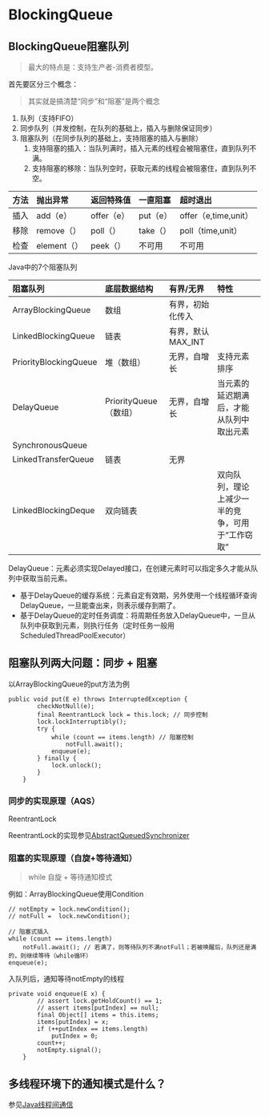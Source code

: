 # BlockingQueue

## BlockingQueue阻塞队列

> 最大的特点是：支持生产者-消费者模型。

首先要区分三个概念：

> 其实就是搞清楚“同步”和“阻塞”是两个概念

1. 队列（支持FIFO）
2. 同步队列（并发控制，在队列的基础上，插入与删除保证同步）
3. 阻塞队列（在同步队列的基础上，支持阻塞的插入与删除）
   1. 支持阻塞的插入：当队列满时，插入元素的线程会被阻塞住，直到队列不满。
   2. 支持阻塞的移除：当队列空时，获取元素的线程会被阻塞住，直到队列不空。

| 方法 | 抛出异常 | 返回特殊值 | 一直阻塞 | 超时退出 |
| :--- | :--- | :--- | :--- | :--- |
| 插入 | add（e） | offer（e） | put（e） | offer（e,time,unit） |
| 移除 | remove（） | poll（） | take（） | poll（time,unit） |
| 检查 | element（） | peek（） | 不可用 | 不可用 |

Java中的7个阻塞队列

| 阻塞队列 | 底层数据结构 | 有界/无界 | 特性 |
| :--- | :--- | :--- | :--- |
| ArrayBlockingQueue | 数组 | 有界，初始化传入 |  |
| LinkedBlockingQueue | 链表 | 有界，默认MAX\_INT |  |
| PriorityBlockingQueue | 堆（数组） | 无界，自增长 | 支持元素排序 |
| DelayQueue | PriorityQueue（数组） | 无界，自增长 | 当元素的延迟期满后，才能从队列中取出元素 |
| SynchronousQueue |  |  |  |
| LinkedTransferQueue | 链表 | 无界 |  |
| LinkedBlockingDeque | 双向链表 |  | 双向队列，理论上减少一半的竞争，可用于“工作窃取” |

DelayQueue：元素必须实现Delayed接口，在创建元素时可以指定多久才能从队列中获取当前元素。

* 基于DelayQueue的缓存系统：元素自定有效期，另外使用一个线程循环查询DelayQueue，一旦能查出来，则表示缓存到期了。
* 基于DelayQueue的定时任务调度：将周期任务放入DelayQueue中，一旦从队列中获取到元素，则执行任务（定时任务一般用 ScheduledThreadPoolExecutor）

## 阻塞队列两大问题：同步 + 阻塞

以ArrayBlockingQueue的put方法为例

```text
public void put(E e) throws InterruptedException {
        checkNotNull(e);
        final ReentrantLock lock = this.lock; // 同步控制
        lock.lockInterruptibly();
        try {
            while (count == items.length) // 阻塞控制
                notFull.await();
            enqueue(e);
        } finally {
            lock.unlock();
        }
    }
```

### 同步的实现原理（AQS）

ReentrantLock

ReentrantLock的实现参见[AbstractQueuedSynchronizer](../tong-bu-kuang-jia/abstractqueuedsynchronizer.md)

### 阻塞的实现原理（自旋+等待通知）

> while 自旋 + 等待通知模式

例如：ArrayBlockingQueue使用Condition

```text
// notEmpty = lock.newCondition();
// notFull =  lock.newCondition();

// 阻塞式插入
while (count == items.length)
    notFull.await(); // 若满了，则等待队列不满notFull；若被唤醒后，队列还是满的，则继续等待（while循环）
enqueue(e);
```

入队列后，通知等待notEmpty的线程

```text
private void enqueue(E x) {
        // assert lock.getHoldCount() == 1;
        // assert items[putIndex] == null;
        final Object[] items = this.items;
        items[putIndex] = x;
        if (++putIndex == items.length)
            putIndex = 0;
        count++;
        notEmpty.signal();
    }
```

## 多线程环境下的通知模式是什么？

参见[Java线程间通信](../jvm/javaxian-cheng-jian-tong-xin.md)

